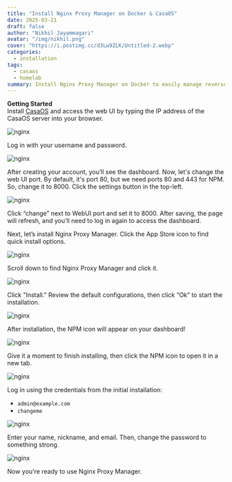 ```yaml
---
title: "Install Nginx Proxy Manager on Docker & CasaOS"
date: 2025-03-21
draft: false
author: "Nikhil Jayammagari"
avatar: "/img/nikhil.png"
cover: "https://i.postimg.cc/d3Lw9ZLK/Untitled-2.webp"
categories:
  - installation
tags:
  - casaos
  - homelab
summary: Install Nginx Proxy Manager on Docker to easily manage reverse proxies with a web-based UI. Simplify SSL, domain routing.
---
```


**Getting Started**  
Install [CasaOS](https://blog.thopmedia.com/posts/casa-os-install/) and access the web UI by typing the IP address of the CasaOS server into your browser.

![nginx](https://i0.wp.com/kurisucode.com/wp-content/uploads/2023/05/Screenshot-2023-05-21-at-12.16.58-PM-min.png?resize=1024%2C653&ssl=1)

Log in with your username and password.

![nginx](https://i0.wp.com/kurisucode.com/wp-content/uploads/2023/05/Screenshot-2023-05-21-at-12.27.42-PM-min.png?resize=1024%2C653&ssl=1)

After creating your account, you’ll see the dashboard. Now, let's change the web UI port. By default, it's port 80, but we need ports 80 and 443 for NPM. So, change it to 8000. Click the settings button in the top-left.

![nginx](https://i0.wp.com/kurisucode.com/wp-content/uploads/2023/05/Screenshot-2023-05-21-at-12.27.54-PM-min.png?resize=1024%2C653&ssl=1)

Click “change” next to WebUI port and set it to 8000. After saving, the page will refresh, and you’ll need to log in again to access the dashboard.

Next, let’s install Nginx Proxy Manager. Click the App Store icon to find quick install options.

![nginx](https://i0.wp.com/kurisucode.com/wp-content/uploads/2023/05/Screenshot-2023-05-21-at-12.28.32-PM-min.png?resize=1024%2C653&ssl=1)

Scroll down to find Nginx Proxy Manager and click it.

![nginx](https://i0.wp.com/kurisucode.com/wp-content/uploads/2023/05/Screenshot-2023-05-21-at-12.28.43-PM-min.png?resize=1024%2C653&ssl=1)

Click "Install." Review the default configurations, then click “Ok” to start the installation.

![nginx](https://i0.wp.com/kurisucode.com/wp-content/uploads/2023/05/Screenshot-2023-05-21-at-12.28.52-PM-min.png?resize=1024%2C653&ssl=1)

After installation, the NPM icon will appear on your dashboard!

![nginx](https://i0.wp.com/kurisucode.com/wp-content/uploads/2023/05/Screenshot-2023-05-21-at-12.31.24-PM-min.png?resize=1024%2C653&ssl=1)

Give it a moment to finish installing, then click the NPM icon to open it in a new tab.

![nginx](https://i0.wp.com/kurisucode.com/wp-content/uploads/2023/05/Screenshot-2023-05-21-at-12.51.30-PM.png?resize=1024%2C653&ssl=1)

Log in using the credentials from the initial installation:

- `admin@example.com`  
- `changeme`

![nginx](https://i0.wp.com/kurisucode.com/wp-content/uploads/2023/05/Screenshot-2023-05-21-at-12.51.38-PM.png?resize=1024%2C653&ssl=1)

Enter your name, nickname, and email. Then, change the password to something strong.

![nginx](https://i0.wp.com/kurisucode.com/wp-content/uploads/2023/05/Screenshot-2023-05-21-at-12.52.57-PM.png?resize=1024%2C653&ssl=1)

Now you're ready to use Nginx Proxy Manager.
